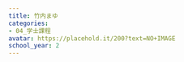 ```yaml
---
title: 竹内まゆ
categories:
- 04_学士課程
avatar: https://placehold.it/200?text=NO+IMAGE
school_year: 2
---
```


